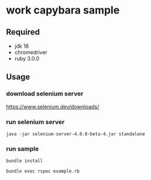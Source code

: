 # work capybara sample

## Required

- jdk 16
- chromedriver
- ruby 3.0.0

## Usage

### download selenium server

https://www.selenium.dev/downloads/

### run selenium server

```
java -jar selenium-server-4.0.0-beta-4.jar standalone
```

### run sample

```
bundle install
```

```
bundle exec rspec example.rb
```

